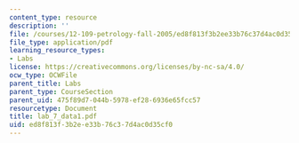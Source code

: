 ```yaml
---
content_type: resource
description: ''
file: /courses/12-109-petrology-fall-2005/ed8f813f3b2ee33b76c37d4ac0d35cf0_lab_7_data1.pdf
file_type: application/pdf
learning_resource_types:
- Labs
license: https://creativecommons.org/licenses/by-nc-sa/4.0/
ocw_type: OCWFile
parent_title: Labs
parent_type: CourseSection
parent_uid: 475f89d7-044b-5978-ef28-6936e65fcc57
resourcetype: Document
title: lab_7_data1.pdf
uid: ed8f813f-3b2e-e33b-76c3-7d4ac0d35cf0
---
```

